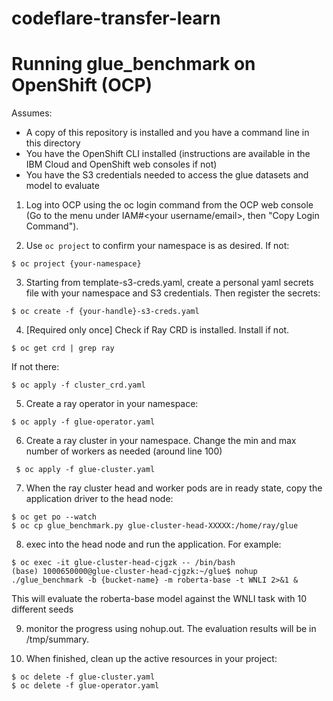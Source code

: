 # codeflare-transfer-learn

# Running glue_benchmark on OpenShift (OCP)
Assumes:
* A copy of this repository is installed and you have a command line in this directory
* You have the OpenShift CLI installed (instructions are available in the IBM Cloud and OpenShift web consoles if not)
* You have the S3 credentials needed to access the glue datasets and model to evaluate

1. Log into OCP using the oc login command from the OCP web console 
   (Go to the menu under IAM#<your username/email>, then "Copy Login Command").  

2. Use `oc project` to confirm your namespace is as desired. If not:
```
$ oc project {your-namespace}
```

3. Starting from template-s3-creds.yaml, create a personal yaml secrets file with your namespace and S3 credentials. Then register the secrets:
```
$ oc create -f {your-handle}-s3-creds.yaml
```
4. [Required only once] Check if Ray CRD is installed. Install if not.
```
$ oc get crd | grep ray
```
If not there:
```
$ oc apply -f cluster_crd.yaml  
```

5. Create a ray operator in your namespace:
```
$ oc apply -f glue-operator.yaml
```

6. Create a ray cluster in your namespace. Change the min and max number of workers as needed (around line 100)
```
 $ oc apply -f glue-cluster.yaml 
```

7. When the ray cluster head and worker pods are in ready state, copy the application driver to the head node:
```
$ oc get po --watch
$ oc cp glue_benchmark.py glue-cluster-head-XXXXX:/home/ray/glue
```

8. exec into the head node and run the application. For example:
```
$ oc exec -it glue-cluster-head-cjgzk -- /bin/bash
(base) 1000650000@glue-cluster-head-cjgzk:~/glue$ nohup ./glue_benchmark -b {bucket-name} -m roberta-base -t WNLI 2>&1 &
```
This will evaluate the roberta-base model against the WNLI task with 10 different seeds

9. monitor the progress using nohup.out. The evaluation results will be in /tmp/summary.

10. When finished, clean up the active resources in your project:
```
$ oc delete -f glue-cluster.yaml
$ oc delete -f glue-operator.yaml
```
